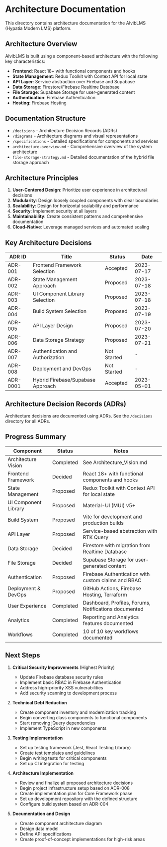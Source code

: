 # Architecture Documentation

This directory contains architecture documentation for the AIvibLMS (Hypatia Modern LMS) platform.

## Architecture Overview

AIvibLMS is built using a component-based architecture with the following key characteristics:

- **Frontend**: React 18+ with functional components and hooks
- **State Management**: Redux Toolkit with Context API for local state
- **API Layer**: Service abstraction over Firebase and Supabase
- **Data Storage**: Firestore/Firebase Realtime Database
- **File Storage**: Supabase Storage for user-generated content
- **Authentication**: Firebase Authentication
- **Hosting**: Firebase Hosting

## Documentation Structure

- `/decisions` - Architecture Decision Records (ADRs)
- `/diagrams` - Architecture diagrams and visual representations
- `/specifications` - Detailed specifications for components and services
- `architecture-overview.md` - Comprehensive overview of the system architecture
- `file-storage-strategy.md` - Detailed documentation of the hybrid file storage approach

## Architecture Principles

1. **User-Centered Design**: Prioritize user experience in architectural decisions
2. **Modularity**: Design loosely coupled components with clear boundaries
3. **Scalability**: Design for horizontal scalability and performance
4. **Security**: Implement security at all layers
5. **Maintainability**: Create consistent patterns and comprehensive documentation
6. **Cloud-Native**: Leverage managed services and automated scaling

## Key Architecture Decisions

| ADR ID | Title | Status | Date |
|--------|-------|--------|------|
| ADR-001 | Frontend Framework Selection | Accepted | 2023-07-17 |
| ADR-002 | State Management Approach | Proposed | 2023-07-18 |
| ADR-003 | UI Component Library Selection | Proposed | 2023-07-18 |
| ADR-004 | Build System Selection | Proposed | 2023-07-19 |
| ADR-005 | API Layer Design | Proposed | 2023-07-20 |
| ADR-006 | Data Storage Strategy | Proposed | 2023-07-21 |
| ADR-007 | Authentication and Authorization | Not Started | - |
| ADR-008 | Deployment and DevOps | Not Started | - |
| ADR-0001 | Hybrid Firebase/Supabase Approach | Accepted | 2023-05-01 |

## Architecture Decision Records (ADRs)

Architecture decisions are documented using ADRs. See the `/decisions` directory for all ADRs.

## Progress Summary

| Component | Status | Notes |
|-----------|--------|-------|
| Architecture Vision | Completed | See Architecture_Vision.md |
| Frontend Framework | Decided | React 18+ with functional components and hooks |
| State Management | Proposed | Redux Toolkit with Context API for local state |
| UI Component Library | Proposed | Material-UI (MUI) v5+ |
| Build System | Proposed | Vite for development and production builds |
| API Layer | Proposed | Service-based abstraction with RTK Query |
| Data Storage | Decided | Firestore with migration from Realtime Database |
| File Storage | Decided | Supabase Storage for user-generated content |
| Authentication | Proposed | Firebase Authentication with custom claims and RBAC |
| Deployment & DevOps | Proposed | GitHub Actions, Firebase Hosting, Terraform |
| User Experience | Completed | Dashboard, Profiles, Forums, Notifications documented |
| Analytics | Completed | Reporting and Analytics features documented |
| Workflows | Completed | 10 of 10 key workflows documented |

## Next Steps

1. **Critical Security Improvements** (Highest Priority)
   - Update Firebase database security rules
   - Implement basic RBAC in Firebase Authentication
   - Address high-priority XSS vulnerabilities
   - Add security scanning to development process

2. **Technical Debt Reduction**
   - Create component inventory and modernization tracking
   - Begin converting class components to functional components
   - Start removing jQuery dependencies
   - Implement TypeScript in new components

3. **Testing Implementation**
   - Set up testing framework (Jest, React Testing Library)
   - Create test templates and guidelines
   - Begin writing tests for critical components
   - Set up CI integration for testing

4. **Architecture Implementation**
   - Review and finalize all proposed architecture decisions
   - Begin project infrastructure setup based on ADR-008
   - Create implementation plan for Core Framework phase
   - Set up development repository with the defined structure
   - Configure build system based on ADR-004

5. **Documentation and Design**
   - Create component architecture diagram
   - Design data model
   - Define API specifications
   - Create proof-of-concept implementations for high-risk areas
